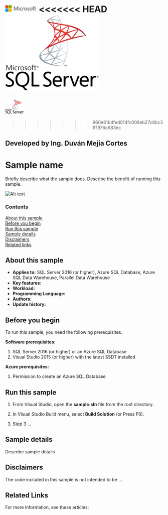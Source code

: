 <!-- Always leave the MS logo -->
![](./media/solutions-microsoft-logo-small.png)
<<<<<<< HEAD
![](./media/SQL-server-logo-small-300x243.png)
=======
![](./media/unnamed.png)
>>>>>>> 960e61bdfed014fc008eb27c6bc3ff1976c683ec
## Developed by Ing. Duván Mejia Cortes
# Sample name

Briefly describe what the sample does. Describe the benefit of running this sample.


<!-- Add a diagram if you have it -->

![Alt text](/media/image-name.png "<Friendly name>")


### Contents

[About this sample](#about-this-sample)<br/>
[Before you begin](#before-you-begin)<br/>
[Run this sample](#run-this-sample)<br/>
[Sample details](#sample-details)<br/>
[Disclaimers](#disclaimers)<br/>
[Related links](#related-links)<br/>


<a name=about-this-sample></a>

## About this sample

<!-- Delete the ones that don't apply -->
- **Applies to:** SQL Server 2016 (or higher), Azure SQL Database, Azure SQL Data Warehouse, Parallel Data Warehouse
- **Key features:**
- **Workload:**
- **Programming Language:**
- **Authors:**
- **Update history:**

<a name=before-you-begin></a>

## Before you begin

To run this sample, you need the following prerequisites.

**Software prerequisites:**

<!-- Examples -->
1. SQL Server 2016 (or higher) or an Azure SQL Database
2. Visual Studio 2015 (or higher) with the latest SSDT installed

**Azure prerequisites:**

<!-- Examples -->
1. Permission to create an Azure SQL Database

<a name=run-this-sample></a>

## Run this sample

<!-- Step by step instructions. Here's a few examples -->

1. From Visual Studio, open the **sample.sln** file from the root directory.

2. In Visual Studio Build menu, select **Build Solution** (or Press F6).

3. Step 3 ...

<a name=sample-details></a>

## Sample details

Describe sample details

<a name=disclaimers></a>

## Disclaimers
The code included in this sample is not intended to be ...

<a name=related-links></a>

## Related Links
<!-- Links to more articles. Remember to delete "en-us" from the link path. -->

For more information, see these articles:
